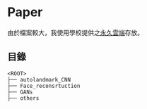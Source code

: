 # Paper

由於檔案較大，我使用學校提供之[永久雲端](https://drive.google.com/drive/folders/0AAGRA4X21VyqUk9PVA)存放。


## 目錄
```text
<ROOT>
├── autolandmark_CNN
├── Face_reconsrtuction
├── GANs
├── others
```